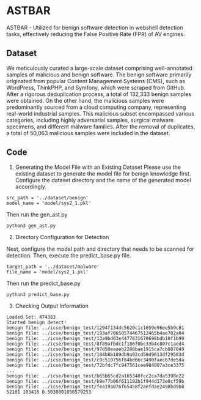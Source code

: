# ASTBAR
ASTBAR - Utilized for benign software detection in webshell detection tasks, effectively reducing the False Positive Rate (FPR) of AV engines.


## Dataset

We meticulously curated a large-scale dataset comprising well-annotated samples of malicious and benign software. The benign software primarily originated from popular Content Management Systems (CMS), such as WordPress, ThinkPHP, and Symfony, which were scraped from GitHub. After a rigorous deduplication process, a total of 132,333 benign samples were obtained. On the other hand, the malicious samples were predominantly sourced from a cloud computing company, representing real-world industrial samples. This malicious subset encompassed various categories, including highly adversarial samples, surgical malware specimens, and different malware families. After the removal of duplicates, a total of 50,063 malicious samples were included in the dataset. 





## Code

1. Generating the Model File with an Existing Dataset
Please use the existing dataset to generate the model file for benign knowledge first. Configure the dataset directory and the name of the generated model accordingly.


```
src_path = '../dataset/benign'
model_name = 'model/sys2_1.pkl'
```

Then run the gen_ast.py

```
python3 gen_ast.py
```

2. Directory Configuration for Detection

Next, configure the model path and directory that needs to be scanned for detection. Then, execute the predict_base.py file.

```
target_path = '../dataset/malware'
file_name = 'model/sys2_1.pkl'
```

Then run the predict_base.py

```
python3 predict_base.py
```

3. Checking Output Information


```
Loaded Set: 474383
Started benign detect!
benign file: ../icse/benign_test/1294f134dc5620c1c1659e96ee5b9c81
benign file: ../icse/benign_test/193af70650574467512465b4ae702a04
benign file: ../icse/benign_test/13a9bd03e4477831670698bdb10f1b99
benign file: ../icse/benign_test/8f89afbdc1f186f0bc33b4c807c1aed4
benign file: ../icse/benign_test/97d50eaaeb2288bae1915ca7cb087049
benign file: ../icse/benign_test/184b8b189db9a92cd50d9613df29503d
benign file: ../icse/benign_test/c9c510756f84bd66c3490faec67de5da
benign file: ../icse/benign_test/72bfdc7fc947561cee984007a3ce3375
...
benign file: ../icse/benign_test/b65b65cd2a165340fcc2ca7da5398e22
benign file: ../icse/benign_test/b9e77b06f611192b1f944d173e0cf59b
benign file: ../icse/benign_test/fea19a076f65458f2aefdae2498bd9b8
52101 103416 0.5038001856579253
```
